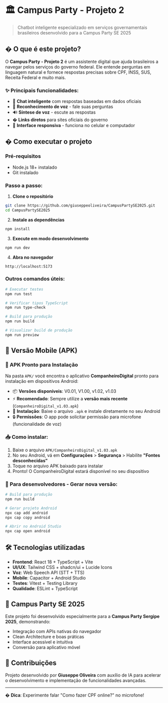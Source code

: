 # 🏛️ Campus Party - Projeto 2

> Chatbot inteligente especializado em serviços governamentais brasileiros desenvolvido para a Campus Party SE 2025

## � O que é este projeto?

O **Campus Party - Projeto 2** é um assistente digital que ajuda brasileiros a navegar pelos serviços do governo federal. Ele entende perguntas em linguagem natural e fornece respostas precisas sobre CPF, INSS, SUS, Receita Federal e muito mais.

### ✨ Principais funcionalidades:
- 🤖 **Chat inteligente** com respostas baseadas em dados oficiais
- 🎤 **Reconhecimento de voz** - fale suas perguntas
- 🔊 **Síntese de voz** - escute as respostas
- � **Links diretos** para sites oficiais do governo
- 📱 **Interface responsiva** - funciona no celular e computador

## � Como executar o projeto

### Pré-requisitos
- Node.js 18+ instalado
- Git instalado

### Passo a passo:

1. **Clone o repositório**
```bash
git clone https://github.com/giuseppeoliveira/CampusPartySE2025.git
cd CampusPartySE2025
```

2. **Instale as dependências**
```bash
npm install
```

3. **Execute em modo desenvolvimento**
```bash
npm run dev
```

4. **Abra no navegador**
```
http://localhost:5173
```

### Outros comandos úteis:

```bash
# Executar testes
npm run test

# Verificar tipos TypeScript
npm run type-check

# Build para produção
npm run build

# Visualizar build de produção
npm run preview
```

## 📱 Versão Mobile (APK)

### 🚀 APK Pronto para Instalação

Na pasta `APK/` você encontra o aplicativo **CompanheiroDigital** pronto para instalação em dispositivos Android:

- 📦 **Versões disponíveis**: V0.01, V1.00, v1.02, v1.03
- ⚡ **Recomendado**: Sempre utilize a **versão mais recente** (`CompanheiroDigital_v1.03.apk`)
- 📲 **Instalação**: Baixe o arquivo `.apk` e instale diretamente no seu Android
- 🔒 **Permissões**: O app pode solicitar permissão para microfone (funcionalidade de voz)

### 📥 Como instalar:

1. Baixe o arquivo `APK/CompanheiroDigital_v1.03.apk`
2. No seu Android, vá em **Configurações** > **Segurança** > Habilite **"Fontes desconhecidas"**
3. Toque no arquivo APK baixado para instalar
4. Pronto! O CompanheiroDigital estará disponível no seu dispositivo

### 🔧 Para desenvolvedores - Gerar nova versão:

```bash
# Build para produção
npm run build

# Gerar projeto Android
npx cap add android
npx cap copy android

# Abrir no Android Studio
npx cap open android
```

## 🛠️ Tecnologias utilizadas

- **Frontend**: React 18 + TypeScript + Vite
- **UI/UX**: Tailwind CSS + shadcn/ui + Lucide Icons
- **Voz**: Web Speech API (STT + TTS)
- **Mobile**: Capacitor + Android Studio
- **Testes**: Vitest + Testing Library
- **Qualidade**: ESLint + TypeScript

## 🎯 Campus Party SE 2025

Este projeto foi desenvolvido especialmente para a **Campus Party Sergipe 2025**, demonstrando:
- Integração com APIs nativas do navegador
- Clean Architecture e boas práticas
- Interface acessível e intuitiva
- Conversão para aplicativo móvel

## 🤝 Contribuições

Projeto desenvolvido por **Giuseppe Oliveira** com auxílio de IA para acelerar o desenvolvimento e implementação de funcionalidades avançadas.

---

� **Dica**: Experimente falar "Como fazer CPF online?" no microfone!
